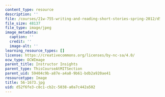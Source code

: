 ```yaml
---
content_type: resource
description: ''
file: /courses/21w-755-writing-and-reading-short-stories-spring-2012/d52f6fe3c8c1cb2c5038a0a7c442a502_56-1673.jpg
file_size: 48137
file_type: image/jpeg
image_metadata:
  caption: ''
  credit: ''
  image-alt: ''
learning_resource_types: []
license: https://creativecommons.org/licenses/by-nc-sa/4.0/
ocw_type: OCWImage
parent_title: Instructor Insights
parent_type: ThisCourseAtMITSection
parent_uid: 59404c9b-a87e-a4a8-9b61-bdb2a920ae41
resourcetype: Image
title: 56-1673.jpg
uid: d52f6fe3-c8c1-cb2c-5038-a0a7c442a502
---
```

